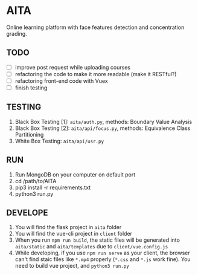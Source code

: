 # AITA

Online learning platform with face features detection and concentration grading.

## TODO

- [ ] improve post request while uploading courses
- [ ] refactoring the code to make it more readable (make it RESTful?)
- [ ] refactoring front-end code with Vuex
- [ ] finish testing

## TESTING

  1. Black Box Testing [1]: `aita/auth.py`, methods: Boundary Value Analysis
  2. Black Box Testing [2]: `aita/api/focus.py`, methods: Equivalence Class Partitioning
  3. White Box Testing: `aita/api/usr.py`

## RUN

  1. Run MongoDB on your computer on default port
  2. cd /path/to/AITA
  3. pip3 install -r requirements.txt
  4. python3 run.py

## DEVELOPE

  1. You will find the flask project in `aita` folder
  2. You will find the vue-cli project in `client` folder
  3. When you run `npm run build`, the static files will be generated into `aita/static` and `aita/templates` due to `client/vue.config.js`
  4. While developing, if you use `npm run serve` as your client, the browser can't find staic files like `*.mp4` properly (`*.css` and `*.js` work fine). You need to build vue project, and `python3 run.py`
